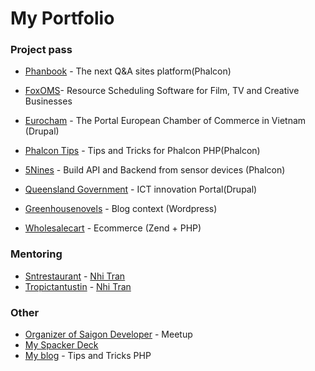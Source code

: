 # My Portfolio

### Project pass

- [Phanbook](http://phanbook.com) - The next Q&A sites platform(Phalcon)

- [FoxOMS](https://www.foxoms.com/)- Resource Scheduling Software for Film, TV and Creative Businesses

- [Eurocham](http://www.eurochamvn.org/) - The Portal European Chamber of Commerce in Vietnam (Drupal)

- [Phalcon Tips](http://phalcontip.com) - Tips and Tricks for Phalcon PHP(Phalcon)

- [5Nines](http://5nines.co.za/) - Build API and Backend from sensor devices (Phalcon)

- [Queensland Government](https://www.qld.gov.au/) - ICT innovation Portal(Drupal)

- [Greenhousenovels](http://greenhousenovels.com/) - Blog context (Wordpress)

- [Wholesalecart](http://www.wholesale-cart.com/) - Ecommerce (Zend + PHP)


### Mentoring

- [Sntrestaurant](http://sntrestaurant.com) - [Nhi Tran](https://github.com/stackphysics)
- [Tropictantustin](http://tropictantustin.athosdevelopment.com/) - [Nhi Tran](https://github.com/stackphysics)


### Other

- [Organizer of Saigon Developer](http://www.meetup.com/Engineers-Saigon/) - Meetup
- [My Spacker Deck](https://speakerdeck.com/duythien)
- [My blog](http://ama.phanbook.com) - Tips and Tricks PHP
